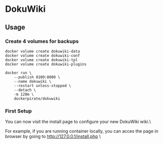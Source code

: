 # DokuWiki


## Usage

### Create 4 volumes for backups

```shell
docker volume create dokuwiki-data 
docker volume create dokuwiki-conf 
docker volume create dokuwiki-tpl 
docker volume create dokuwiki-plugins 

docker run \
    --publish 8100:8080 \
    --name dokuwiki \
    --restart unless-stopped \
    --detach \
    -m 128m \
    dockerpirate/dokuwiki
```

### First Setup

You can now visit the install page to configure your new DokuWiki wiki.\

For example, if you are running container locally, you can acces the page in browser by going to http://127.0.0.1/install.php \
